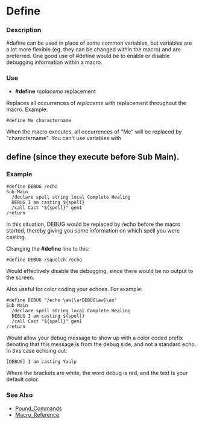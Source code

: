 # Define

### Description

\#define can be used in place of some common variables, but variables are a lot more flexible \(eg. they can be changed within the macro\) and are preferred. One good use of \#define would be to enable or disable debugging information within a macro.

### Use

* **\#define** _replaceme_ replacement

Replaces all occurrences of _replaceme_ with replacement throughout the macro. Example:

`#define Me charactername`

When the macro executes, all occurrences of "Me" will be replaced by "charactername". You can't use variables with

## define \(since they execute before Sub Main\).

### Example

```text
#define DEBUG /echo
Sub Main
  /declare spell string local Complete Healing
  DEBUG I am casting ${spell}
  /call Cast "${spell}" gem1
/return
```

In this situation, DEBUG would be replaced by /echo before the macro started, thereby giving you some information on which spell you were casting.

Changing the **\#define** line to this:

```text
#define DEBUG /squelch /echo
```

Would effectively disable the debugging, since there would be no output to the screen.

Also useful for color coding your echoes. For example:

```text
#define DEBUG "/echo \aw[\arDEBUG\aw]\ax"
Sub Main
  /declare spell string local Complete Healing
  DEBUG I am casting ${spell}
  /call Cast "${spell}" gem1
/return
```

Would allow your debug message to show up with a color coded prefix denoting that this message is from the debug side, and not a standard echo. In this case echoing out:

```text
[DEBUG] I am casting Yaulp
```

Where the brackets are white, the word debug is red, and the text is your default color.

### See Also

* [Pound\_Commands](pound-commands/)
* [Macro\_Reference](../../documentation/macro-reference.md)

